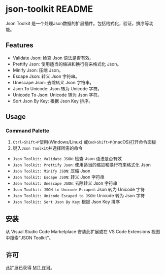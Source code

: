 # json-toolkit README

Json Toolkit 是一个处理Json数据的扩展插件。包括格式化，验证，排序等功能。

## Features

- Validate Json: 检查 Json 语法是否有效。
- Prettify Json: 使用适当的缩进和换行符来格式化 Json。
- Minify Json: 压缩 Json。
- Escape Json: 转义 Json 字符串。
- Unescape Json: 去除转义 Json 字符串。
- Json To Unicode: Json 转为 Unicode 字符。
- Unicode To Json: Unicode 转为 Json 字符。
- Sort Json By Key: 根据 Json Key 排序。

## Usage

### Command Palette

1. `Ctrl+Shift+P`使用(Windows/Linux) 或`Cmd+Shift+P`(macOS)打开命令面板
2. 键入`Json Toolkit`并选择所需的命令
  - `Json Toolkit: Validate JSON`: 检查 Json 语法是否有效
  - `Json Toolkit: Prettify Json`: 使用适当的缩进和换行符来格式化 Json
  - `Json Toolkit: Minify JSON`: 压缩 Json
  - `Json Toolkit: Escape JSON`: 转义 Json 字符串
  - `Json Toolkit: Unescape JSON`: 去除转义 Json 字符串
  - `Json Toolkit: JSON to Unicode Escaped`: Json 转为 Unicode 字符
  - `Json Toolkit: Unicode Escaped to JSON`: Unicode 转为 Json 字符
  - `Json Toolkit: Sort Json By Key`: 根据 Json Key 排序

## 安装

从 Visual Studio Code Marketplace 安装此扩展或在 VS Code Extensions 视图中搜索“JSON Toolkit”。

## 许可

此扩展已获得 [MIT 许可](https://github.com/taweesas/json-parser/blob/HEAD/LICENSE.md)。

